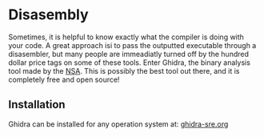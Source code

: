 # Disasembly
Sometimes, it is helpful to know exactly what the compiler is doing with your code. A great approach isi to pass the outputted executable through a disasembler, but many people are immeadiatly turned off by the hundred dollar price tags on some of these tools. Enter Ghidra, the binary analysis tool made by the [NSA](https://github.com/NationalSecurityAgency). This is possibly the best tool out there, and it is completely free and open source!

## Installation
Ghidra can be installed for any operation system at: [ghidra-sre.org](https://ghidra-sre.org/)